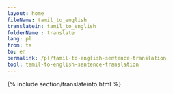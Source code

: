 ```yaml
---
layout: home
fileName: tamil_to_english
translatein: tamil_to_english
folderName : translate
lang: pl
from: ta
to: en
permalink: /pl/tamil-to-english-sentence-translation
tool: tamil-to-english-sentence-translation
---
```

{% include section/translateinto.html %}